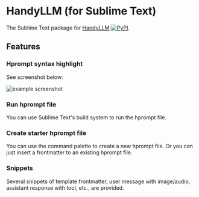 # HandyLLM (for Sublime Text)

The Sublime Text package for [HandyLLM](https://github.com/atomiechen/HandyLLM) [![PyPI](https://img.shields.io/pypi/v/HandyLLM?logo=pypi&logoColor=white)](https://pypi.org/project/HandyLLM/).


## Features

### Hprompt syntax highlight

See screenshot below:

![example screenshot](https://github.com/user-attachments/assets/4328c091-ce7e-4c7f-9e68-820c545307b2)


### Run hprompt file

You can use Sublime Text's build system to run the hprompt file. 

### Create starter hprompt file

You can use the command palette to create a new hprompt file. Or you can just insert a frontmatter to an existing hprompt file.

### Snippets

Several snippets of template frontmatter, user message with image/audio, assistant response with tool, etc., are provided.
